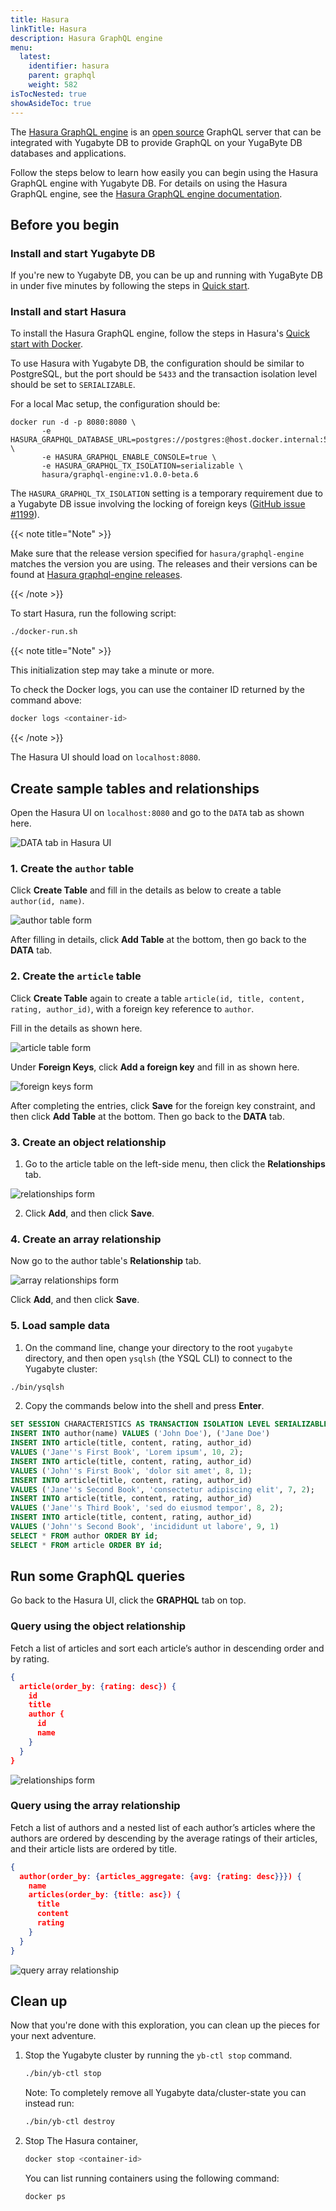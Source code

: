 ```yaml
---
title: Hasura
linkTitle: Hasura
description: Hasura GraphQL engine
menu:
  latest:
    identifier: hasura
    parent: graphql
    weight: 582
isTocNested: true
showAsideToc: true
---
```


The [Hasura GraphQL engine](https://hasura.io) is an [open source](https://github.com/hasura/graphql-engine) GraphQL server that can be integrated with Yugabyte DB to provide GraphQL on your YugaByte DB databases and applications.

Follow the steps below to learn how easily you can begin using the Hasura GraphQL engine with Yugabyte DB. For details on using the Hasura GraphQL engine, see the [Hasura GraphQL engine documentation](https://docs.hasura.io).

## Before you begin

### Install and start Yugabyte DB

If you're new to Yugabyte DB, you can be up and running with YugaByte DB in under five minutes by following the steps in [Quick start](https://docs.yugabyte.com/latest/quick-start/).

### Install and start Hasura

To install the Hasura GraphQL engine, follow the steps in Hasura's [Quick start with Docker](https://docs.hasura.io/1.0/graphql/manual/getting-started/docker-simple.html).

To use Hasura with Yugabyte DB, the configuration should be similar to PostgreSQL, but the port should be `5433` and the transaction isolation level should be set to `SERIALIZABLE`. 

For a local Mac setup, the configuration should be:

```
docker run -d -p 8080:8080 \
       -e HASURA_GRAPHQL_DATABASE_URL=postgres://postgres:@host.docker.internal:5433/postgres \
       -e HASURA_GRAPHQL_ENABLE_CONSOLE=true \
       -e HASURA_GRAPHQL_TX_ISOLATION=serializable \
       hasura/graphql-engine:v1.0.0-beta.6
```

The `HASURA_GRAPHQL_TX_ISOLATION` setting is a temporary requirement due to a Yugabyte DB issue involving the locking of foreign keys ([GitHub issue #1199](https://github.com/YugaByte/yugabyte-db/issues/1199)).

{{< note title="Note" >}}

Make sure that the release version specified for `hasura/graphql-engine` matches the version you are using. The releases and their versions can be found at [Hasura graphql-engine releases](https://github.com/hasura/graphql-engine/releases).

{{< /note >}}

To start Hasura, run the following script:

```bash
./docker-run.sh
```

{{< note title="Note" >}}

This initialization step may take a minute or more.

To check the Docker logs, you can use the container ID returned by the command above:

```bash
docker logs <container-id>
```

{{< /note >}}

The Hasura UI should load on `localhost:8080`.

## Create sample tables and relationships

 Open the Hasura UI on `localhost:8080` and go to the `DATA` tab as shown here.

![DATA tab in Hasura UI](/images/develop/graphql/hasura/data-tab.png)

### 1. Create the `author` table

Click **Create Table** and fill in the details as below to create a table `author(id, name)`.

![author table form](/images/develop/graphql/hasura/author-table.png)

After filling in details, click **Add Table** at the bottom, then go back to the **DATA** tab.

### 2. Create the `article` table

Click **Create Table** again to create a table `article(id, title, content, rating, author_id)`, with a foreign key reference to `author`.

Fill in the details as shown here.

![article table form](/images/develop/graphql/hasura/article-table.png)

Under **Foreign Keys**, click **Add a foreign key** and fill in as shown here.

![foreign keys form](/images/develop/graphql/hasura/foreign-keys.png)

After completing the entries, click **Save** for the foreign key constraint, and then click **Add Table** at the bottom. Then go back to the **DATA** tab.

### 3. Create an object relationship

1. Go to the article table on the left-side menu, then click the **Relationships** tab.

![relationships form](/images/develop/graphql/hasura/relationships.png)

2. Click **Add**, and then click **Save**.

### 4. Create an array relationship

Now go to the author table's **Relationship** tab.

![array relationships form](/images/develop/graphql/hasura/relationship-array.png)

Click **Add**, and then click **Save**.

### 5. Load sample data

1. On the command line, change your directory to the root `yugabyte` directory, and then open `ysqlsh` (the YSQL CLI) to connect to the Yugabyte cluster:

```bash
./bin/ysqlsh
```

2. Copy the commands below into the shell and press **Enter**.

```sql
SET SESSION CHARACTERISTICS AS TRANSACTION ISOLATION LEVEL SERIALIZABLE
INSERT INTO author(name) VALUES ('John Doe'), ('Jane Doe')
INSERT INTO article(title, content, rating, author_id) 
VALUES ('Jane''s First Book', 'Lorem ipsum', 10, 2);
INSERT INTO article(title, content, rating, author_id) 
VALUES ('John''s First Book', 'dolor sit amet', 8, 1);
INSERT INTO article(title, content, rating, author_id) 
VALUES ('Jane''s Second Book', 'consectetur adipiscing elit', 7, 2);
INSERT INTO article(title, content, rating, author_id) 
VALUES ('Jane''s Third Book', 'sed do eiusmod tempor', 8, 2);
INSERT INTO article(title, content, rating, author_id) 
VALUES ('John''s Second Book', 'incididunt ut labore', 9, 1)
SELECT * FROM author ORDER BY id;
SELECT * FROM article ORDER BY id;
```

## Run some GraphQL queries

Go back to the Hasura UI, click the **GRAPHQL** tab on top.

### Query using the object relationship

Fetch a list of articles and sort each article’s author in descending order and by rating.

```json
{
  article(order_by: {rating: desc}) {
    id
    title
    author {
      id
      name
    }
  }
}
```

![relationships form](/images/develop/graphql/hasura/query-relationship-object.png)

### Query using the array relationship

Fetch a list of authors and a nested list of each author’s articles where the authors are ordered by descending by the average ratings of their articles, and their article lists are ordered by title.

 ```json
 {
   author(order_by: {articles_aggregate: {avg: {rating: desc}}}) {
     name
     articles(order_by: {title: asc}) {
       title
       content
       rating
     }
   }
 }
 ```

![query array relationship](/images/develop/graphql/hasura/query-relationship-array.png)

## Clean up

Now that you're done with this exploration, you can clean up the pieces for your next adventure.

1. Stop the Yugabyte cluster by running the `yb-ctl stop` command.

    ```bash
    ./bin/yb-ctl stop
    ```

    Note: To completely remove all Yugabyte data/cluster-state you can instead run:

    ```bash
    ./bin/yb-ctl destroy
    ```

2. Stop The Hasura container,

    ```bash
    docker stop <container-id>
    ```

    You can list running containers using the following command:

    ```bash
    docker ps
    ```
